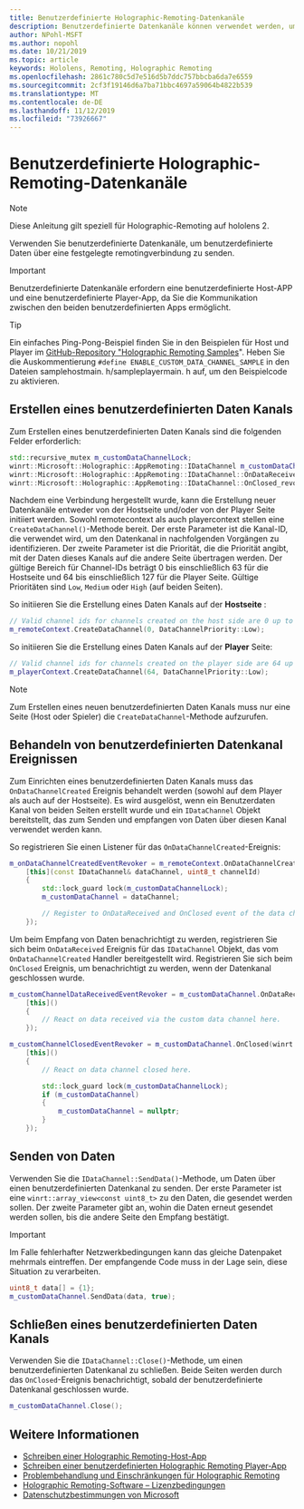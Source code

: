 ```yaml
---
title: Benutzerdefinierte Holographic-Remoting-Datenkanäle
description: Benutzerdefinierte Datenkanäle können verwendet werden, um Benutzerdaten über die bereits festgelegte Holographic Remoting-Verbindung zu senden.
author: NPohl-MSFT
ms.author: nopohl
ms.date: 10/21/2019
ms.topic: article
keywords: Hololens, Remoting, Holographic Remoting
ms.openlocfilehash: 2861c780c5d7e516d5b7ddc757bbcba6da7e6559
ms.sourcegitcommit: 2cf3f19146d6a7ba71bbc4697a59064b4822b539
ms.translationtype: MT
ms.contentlocale: de-DE
ms.lasthandoff: 11/12/2019
ms.locfileid: "73926667"
---
```

# <a name="custom-holographic-remoting-data-channels"></a>Benutzerdefinierte Holographic-Remoting-Datenkanäle

>[!NOTE]
>Diese Anleitung gilt speziell für Holographic-Remoting auf hololens 2.

Verwenden Sie benutzerdefinierte Datenkanäle, um benutzerdefinierte Daten über eine festgelegte remotingverbindung zu senden.

>[!IMPORTANT]
>Benutzerdefinierte Datenkanäle erfordern eine benutzerdefinierte Host-APP und eine benutzerdefinierte Player-App, da Sie die Kommunikation zwischen den beiden benutzerdefinierten Apps ermöglicht.

>[!TIP]
>Ein einfaches Ping-Pong-Beispiel finden Sie in den Beispielen für Host und Player im [GitHub-Repository "Holographic Remoting Samples](https://github.com/microsoft/MixedReality-HolographicRemoting-Samples)". Heben Sie die Auskommentierung ```#define ENABLE_CUSTOM_DATA_CHANNEL_SAMPLE``` in den Dateien samplehostmain. h/sampleplayermain. h auf, um den Beispielcode zu aktivieren.


## <a name="create-a-custom-data-channel"></a>Erstellen eines benutzerdefinierten Daten Kanals


Zum Erstellen eines benutzerdefinierten Daten Kanals sind die folgenden Felder erforderlich:
```cpp
std::recursive_mutex m_customDataChannelLock;
winrt::Microsoft::Holographic::AppRemoting::IDataChannel m_customDataChannel = nullptr;
winrt::Microsoft::Holographic::AppRemoting::IDataChannel::OnDataReceived_revoker m_customChannelDataReceivedEventRevoker;
winrt::Microsoft::Holographic::AppRemoting::IDataChannel::OnClosed_revoker m_customChannelClosedEventRevoker;
```

Nachdem eine Verbindung hergestellt wurde, kann die Erstellung neuer Datenkanäle entweder von der Hostseite und/oder von der Player Seite initiiert werden. Sowohl remotecontext als auch playercontext stellen eine ```CreateDataChannel()```-Methode bereit. Der erste Parameter ist die Kanal-ID, die verwendet wird, um den Datenkanal in nachfolgenden Vorgängen zu identifizieren. Der zweite Parameter ist die Priorität, die die Priorität angibt, mit der Daten dieses Kanals auf die andere Seite übertragen werden. Der gültige Bereich für Channel-IDs beträgt 0 bis einschließlich 63 für die Hostseite und 64 bis einschließlich 127 für die Player Seite. Gültige Prioritäten sind ```Low```, ```Medium``` oder ```High``` (auf beiden Seiten).

So initiieren Sie die Erstellung eines Daten Kanals auf der **Hostseite** :
```cpp
// Valid channel ids for channels created on the host side are 0 up to and including 63
m_remoteContext.CreateDataChannel(0, DataChannelPriority::Low);
```

So initiieren Sie die Erstellung eines Daten Kanals auf der **Player** Seite:
```cpp
// Valid channel ids for channels created on the player side are 64 up to and including 127
m_playerContext.CreateDataChannel(64, DataChannelPriority::Low);
```

>[!NOTE]
>Zum Erstellen eines neuen benutzerdefinierten Daten Kanals muss nur eine Seite (Host oder Spieler) die ```CreateDataChannel```-Methode aufzurufen.

## <a name="handling-custom-data-channel-events"></a>Behandeln von benutzerdefinierten Datenkanal Ereignissen

Zum Einrichten eines benutzerdefinierten Daten Kanals muss das ```OnDataChannelCreated``` Ereignis behandelt werden (sowohl auf dem Player als auch auf der Hostseite). Es wird ausgelöst, wenn ein Benutzerdaten Kanal von beiden Seiten erstellt wurde und ein ```IDataChannel``` Objekt bereitstellt, das zum Senden und empfangen von Daten über diesen Kanal verwendet werden kann.

So registrieren Sie einen Listener für das ```OnDataChannelCreated```-Ereignis:
```cpp
m_onDataChannelCreatedEventRevoker = m_remoteContext.OnDataChannelCreated(winrt::auto_revoke,
    [this](const IDataChannel& dataChannel, uint8_t channelId)
    {
        std::lock_guard lock(m_customDataChannelLock);
        m_customDataChannel = dataChannel;

        // Register to OnDataReceived and OnClosed event of the data channel here, see below...
    });
```

Um beim Empfang von Daten benachrichtigt zu werden, registrieren Sie sich beim ```OnDataReceived``` Ereignis für das ```IDataChannel``` Objekt, das vom ```OnDataChannelCreated``` Handler bereitgestellt wird. Registrieren Sie sich beim ```OnClosed``` Ereignis, um benachrichtigt zu werden, wenn der Datenkanal geschlossen wurde.

```cpp
m_customChannelDataReceivedEventRevoker = m_customDataChannel.OnDataReceived(winrt::auto_revoke, 
    [this]()
    {
        // React on data received via the custom data channel here.
    });

m_customChannelClosedEventRevoker = m_customDataChannel.OnClosed(winrt::auto_revoke,
    [this]()
    {
        // React on data channel closed here.

        std::lock_guard lock(m_customDataChannelLock);
        if (m_customDataChannel)
        {
            m_customDataChannel = nullptr;
        }
    });
```

## <a name="sending-data"></a>Senden von Daten

Verwenden Sie die ```IDataChannel::SendData()```-Methode, um Daten über einen benutzerdefinierten Datenkanal zu senden. Der erste Parameter ist eine ```winrt::array_view<const uint8_t>``` zu den Daten, die gesendet werden sollen. Der zweite Parameter gibt an, wohin die Daten erneut gesendet werden sollen, bis die andere Seite den Empfang bestätigt. 

>[!IMPORTANT]
>Im Falle fehlerhafter Netzwerkbedingungen kann das gleiche Datenpaket mehrmals eintreffen. Der empfangende Code muss in der Lage sein, diese Situation zu verarbeiten.

```cpp
uint8_t data[] = {1};
m_customDataChannel.SendData(data, true);
```

## <a name="closing-a-custom-data-channel"></a>Schließen eines benutzerdefinierten Daten Kanals

Verwenden Sie die ```IDataChannel::Close()```-Methode, um einen benutzerdefinierten Datenkanal zu schließen. Beide Seiten werden durch das ```OnClosed```-Ereignis benachrichtigt, sobald der benutzerdefinierte Datenkanal geschlossen wurde.

```cpp
m_customDataChannel.Close();
```

## <a name="see-also"></a>Weitere Informationen
* [Schreiben einer Holographic Remoting-Host-App](holographic-remoting-create-host.md)
* [Schreiben einer benutzerdefinierten Holographic Remoting Player-App](holographic-remoting-create-player.md)
* [Problembehandlung und Einschränkungen für Holographic Remoting](holographic-remoting-troubleshooting.md)
* [Holographic Remoting-Software – Lizenzbedingungen](https://docs.microsoft.com//legal/mixed-reality/microsoft-holographic-remoting-software-license-terms)
* [Datenschutzbestimmungen von Microsoft](https://go.microsoft.com/fwlink/?LinkId=521839)
